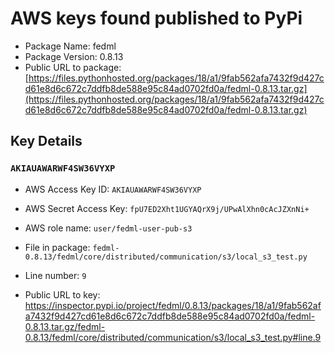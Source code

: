 # AWS keys found published to PyPi

* Package Name: fedml
* Package Version: 0.8.13
* Public URL to package: [https://files.pythonhosted.org/packages/18/a1/9fab562afa7432f9d427cd61e8d6c672c7ddfb8de588e95c84ad0702fd0a/fedml-0.8.13.tar.gz](https://files.pythonhosted.org/packages/18/a1/9fab562afa7432f9d427cd61e8d6c672c7ddfb8de588e95c84ad0702fd0a/fedml-0.8.13.tar.gz)

## Key Details

### `AKIAUAWARWF4SW36VYXP`

* AWS Access Key ID: `AKIAUAWARWF4SW36VYXP`
* AWS Secret Access Key: `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` 
* AWS role name: `user/fedml-user-pub-s3`
* File in package: `fedml-0.8.13/fedml/core/distributed/communication/s3/local_s3_test.py`
* Line number: `9`

* Public URL to key: https://inspector.pypi.io/project/fedml/0.8.13/packages/18/a1/9fab562afa7432f9d427cd61e8d6c672c7ddfb8de588e95c84ad0702fd0a/fedml-0.8.13.tar.gz/fedml-0.8.13/fedml/core/distributed/communication/s3/local_s3_test.py#line.9


